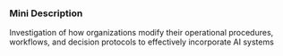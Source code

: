 ### Mini Description

Investigation of how organizations modify their operational procedures, workflows, and decision protocols to effectively incorporate AI systems
